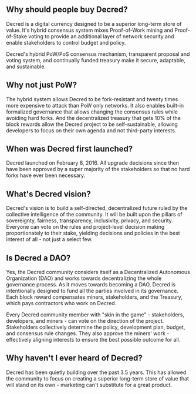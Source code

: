 ## Why should people buy Decred?

Decred is a digital currency designed to be a superior long-term store of value. It's hybrid consensus system mixes Proof-of-Work mining and Proof-of-Stake voting to provide an additional layer of network security and enable stakeholders to control budget and policy. 

Decred's hybrid PoW/PoS consensus mechanism, transparent proposal and voting system, and continually funded treasury make it secure, adaptable, and sustainable.

## Why not just PoW?

The hybrid system allows Decred to be fork-resistant and twenty times more expensive to attack than PoW only networks. It also enables built-in formalized governance that allows changing the consensus rules while avoiding hard forks. And the decentralized treasury that gets 10% of the block rewards allow the Decred project to be self-sustainable, allowing developers to focus on their own agenda and not third-party interests.

## **When was Decred first launched?**

Decred launched on February 8, 2016. All upgrade decisions since then 
have been approved by a super majority of the stakeholders so that no 
hard forks have ever been necessary.

## What's Decred vision?

Decred's vision is to build a self-directed, decentralized future ruled 
by the collective intelligence of the community. It will be built upon 
the pillars of sovereignty, fairness, transparency, inclusivity, 
privacy, and security. Everyone can vote on the rules and project-level 
decision making proportionately to their stake, yielding decisions and 
policies in the best interest of all - not just a select few.

## Is Decred a DAO?

Yes, the Decred community considers itself as a Decentralized Autonomous Organization (DAO) and works towards decentralizing the whole governance process. As it moves towards becoming a DAO, Decred is intentionally designed to fund all the parties involved in its governance. Each block reward compensates miners, stakeholders, and the Treasury, which pays contractors who work on Decred.

Every Decred community member with "skin in the game" - stakeholders, 
developers, and miners - can vote on the direction of the project. 
Stakeholders collectively determine the policy, development plan, 
budget, and consensus rule changes. They also approve the miners' work -
effectively aligning interests to ensure the best possible outcome for 
all.

## **Why haven't I ever heard of Decred?**

Decred has been quietly building over the past 3.5 years. This has 
allowed the community to focus on creating a superior long-term store of
value that will stand on its own - marketing can't substitute for a 
great product.

